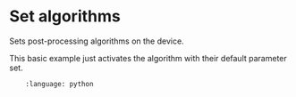 # Set algorithms

Sets post-processing algorithms on the device.

This basic example just activates the algorithm with their default parameter set.

```.. literalinclude:: set_algorithms.py
    :language: python
```
